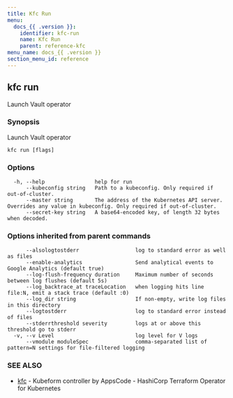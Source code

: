 ```yaml
---
title: Kfc Run
menu:
  docs_{{ .version }}:
    identifier: kfc-run
    name: Kfc Run
    parent: reference-kfc
menu_name: docs_{{ .version }}
section_menu_id: reference
---
```

## kfc run

Launch Vault operator

### Synopsis

Launch Vault operator

```
kfc run [flags]
```

### Options

```
  -h, --help                help for run
      --kubeconfig string   Path to a kubeconfig. Only required if out-of-cluster.
      --master string       The address of the Kubernetes API server. Overrides any value in kubeconfig. Only required if out-of-cluster.
      --secret-key string   A base64-encoded key, of length 32 bytes when decoded.
```

### Options inherited from parent commands

```
      --alsologtostderr                  log to standard error as well as files
      --enable-analytics                 Send analytical events to Google Analytics (default true)
      --log-flush-frequency duration     Maximum number of seconds between log flushes (default 5s)
      --log_backtrace_at traceLocation   when logging hits line file:N, emit a stack trace (default :0)
      --log_dir string                   If non-empty, write log files in this directory
      --logtostderr                      log to standard error instead of files
      --stderrthreshold severity         logs at or above this threshold go to stderr
  -v, --v Level                          log level for V logs
      --vmodule moduleSpec               comma-separated list of pattern=N settings for file-filtered logging
```

### SEE ALSO

* [kfc](/docs/reference/kfc/kfc.md)	 - Kubeform controller by AppsCode - HashiCorp Terraform Operator for Kubernetes

